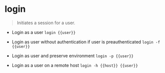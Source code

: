 # login
> Initiates a session for a user.

- Login as a user
`login {{user}}`

- Login as user without authentication if user is preauthenticated
`login -f {{user}}`

- Login as user and preserve environment
`login -p {{user}}`

- Login as a user on a remote host
`login -h {{host}} {{user}}`
